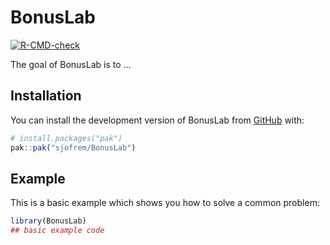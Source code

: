 
# BonusLab

<!-- badges: start -->
[![R-CMD-check](https://github.com/sjofrem/BonusLab/actions/workflows/R-CMD-check.yaml/badge.svg)](https://github.com/sjofrem/BonusLab/actions/workflows/R-CMD-check.yaml)
<!-- badges: end -->

The goal of BonusLab is to ...

## Installation

You can install the development version of BonusLab from [GitHub](https://github.com/) with:

``` r
# install.packages("pak")
pak::pak("sjofrem/BonusLab")
```

## Example

This is a basic example which shows you how to solve a common problem:

``` r
library(BonusLab)
## basic example code
```

